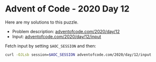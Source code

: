 # Advent of Code - 2020 Day 12
Here are my solutions to this puzzle.

* Problem description: [adventofcode.com/2020/day/12](https://adventofcode.com/2020/day/12)
* Input: [adventofcode.com/2020/day/12/input](https://adventofcode.com/2020/day/12/input)

Fetch input by setting `$AOC_SESSION` and then:
```bash
curl -OJLsb session=$AOC_SESSION adventofcode.com/2020/day/12/input
```
